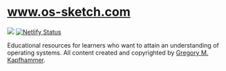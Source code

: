 # www.os-sketch.com

![](../../workflows/build/badge.svg) [![Netlify Status](https://api.netlify.com/api/v1/badges/1bb69b1e-36a5-4bff-8db5-920ad7209fab/deploy-status)](https://app.netlify.com/sites/os-sketch/deploys)

Educational resources for learners who want to attain an understanding of operating systems.
All content created and copyrighted by [Gregory M. Kapfhammer](https://www.gregorykapfhammer.com/).
